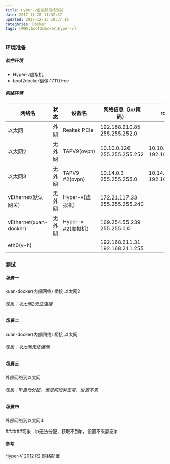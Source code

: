```yaml
---
title: Hyper-v虚拟机网络测试
date: 2017-11-28 11:32:37
updated: 2017-12-13 10:37:19categories: Docker
tags: [网络,boot2docker,Hyper-v]
---
```

### 环境准备

##### 软件环境

* Hyper-v虚拟机
* boot2docker镜像:17.11.0-ce

##### 网络环境

| 网络名                    | 状态   | 设备名             | 网络信息（ip/掩码）                         | route                        |
| ---------------------- | ---- | --------------- | ----------------------------------- | ---------------------------- |
| 以太网                    | 外网   | Realtek PCIe    | 192.168.210.85<br />255.255.252.0   |                              |
| 以太网2                   | 无外网  | TAPV9(ovpn)     | 10.10.0.126<br />255.255.255.252    | 10.10.0.0<br />192.168.12.0  |
| 以太网3                   | 无外网  | TAPV9 #2(ovpn)  | 10.14.0.3<br />255.255.255.0        | 10.14.0.0<br />192.168.123.0 |
| vEthernet(默认网关)        | 无外网  | Hyper-v(虚拟机)    | 172.21.117.33<br />255.255.255.240  |                              |
| vEthernet(xuan-docker) | 无外网  | Hyper-v #2(虚拟机) | 169.254.55.239<br />255.255.0.0     |                              |
| eth0(v-h)              |      |                 | 192.168.211.31<br />192.168.211.255 |                              |

### 测试

##### 场景一

xuan-docker(内部网络) 桥接 以太网2

###### 现象：以太网2无法连接

##### 场景二

xuan-docker(内部网络) 桥接 以太网

###### 现象：以太网无法连网

##### 场景三

外部网络到以太网

###### 现象：IP自动分配，但是网段非正常，设置不来

##### 场景四

外部网络到以太网3

######现象：ip无法分配，获取不到ip，设置不来静态ip

#### 参考

[Hyper-V 2012 R2 网络配置](http://www.cnblogs.com/wanggege/p/4749990.html)